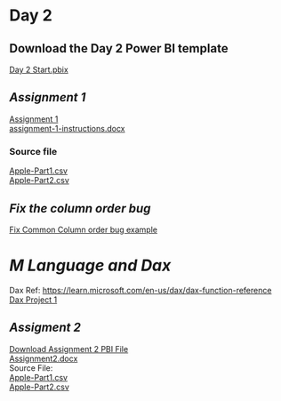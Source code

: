 # Day 2

## Download the Day 2 Power BI template
[Day 2 Start.pbix](https://github.com/KevinWistronITS/Power-BI/blob/main/Day%202/Day2-Start.pbix)

## *Assignment 1*
[Assignment 1](https://github.com/KevinWistronITS/Power-BI/blob/main/Day%202/assignment-1-start.pbix)\
[assignment-1-instructions.docx](https://github.com/KevinWistronITS/Power-BI/files/12143497/assignment-1-instructions.docx)

### Source file
[Apple-Part1.csv](https://github.com/KevinWistronITS/Power-BI/files/12143501/Apple-Part1.csv)\
[Apple-Part2.csv](https://github.com/KevinWistronITS/Power-BI/files/12143504/Apple-Part2.csv)

## *Fix the column order bug*
[Fix Common Column order bug example](https://drive.google.com/file/d/1mSBtQxynb2MjH634B_IU-vEq80MWv5ZW/view?usp=drive_link)

# *M Language and Dax*
Dax Ref: https://learn.microsoft.com/en-us/dax/dax-function-reference
\
[Dax Project 1](https://drive.google.com/file/d/1hTT_iZ-sEBWbMMsMEQuDwjKlmzfLqRdx/view?usp=sharing)

## *Assigment 2*
[Download Assignment 2 PBI File](https://drive.google.com/file/d/1UGraOtR1xgLUqSBii6u6sU_YWAbhofqK/view?usp=sharing)\
[Assignment2.docx](https://github.com/k343497/PowerBI/files/12103785/Assignment2.docx)\
Source File:\
[Apple-Part1.csv](https://github.com/k343497/PowerBI/files/12103789/Apple-Part1.csv)\
[Apple-Part2.csv](https://github.com/k343497/PowerBI/files/12103790/Apple-Part2.csv)
